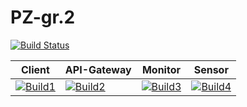# PZ-gr.2
[![Build Status](https://travis-ci.org/IgnacyMigas/PZ-gr.2.svg?branch=km21)](https://travis-ci.org/IgnacyMigas/PZ-gr.2)

| Client            | API-Gateway       | Monitor           | Sensor            |
|-------------------|-------------------|-------------------|-------------------|
| [![Build1][4]][5] | [![Build2][1]][5] | [![Build3][2]][5] | [![Build4][3]][5] |

[1]: https://travis-matrix-badges.herokuapp.com/repos/IgnacyMigas/PZ-gr.2/branches/km21/1
[2]: https://travis-matrix-badges.herokuapp.com/repos/IgnacyMigas/PZ-gr.2/branches/km21/2
[3]: https://travis-matrix-badges.herokuapp.com/repos/IgnacyMigas/PZ-gr.2/branches/km21/3
[4]: https://travis-matrix-badges.herokuapp.com/repos/IgnacyMigas/PZ-gr.2/branches/km21/4
[5]: https://travis-ci.org/IgnacyMigas/PZ-gr.2